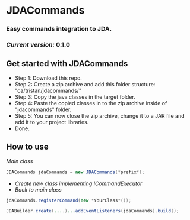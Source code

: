 # JDACommands

### Easy commands integration to JDA.
### *Current version:* **0.1.0**

## Get started with JDACommands
- Step 1: Download this repo.
- Step 2: Create a zip archive and add this folder structure: "ca/tristan/jdacommands/"
- Step 3: Copy the java classes in the target folder.
- Step 4: Paste the copied classes in to the zip archive inside of "jdacommands" folder.
- Step 5: You can now close the zip archive, change it to a JAR file and add it to your project libraries.
- Done.

## How to use
*Main class*
```java
JDACommands jdaCommands = new JDACommands(*prefix*);
```
- *Create new class implementing ICommandExecutor*
- *Back to main class*
```java
jdaCommands.registerCommand(new *YourClass*());

JDABuilder.create(....)...addEventListeners(jdaCommands).build();
```
